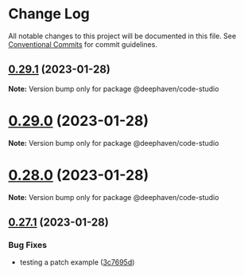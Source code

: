 # Change Log

All notable changes to this project will be documented in this file.
See [Conventional Commits](https://conventionalcommits.org) for commit guidelines.

## [0.29.1](https://github.com/deephaven/web-client-ui/compare/v0.29.0...v0.29.1) (2023-01-28)

**Note:** Version bump only for package @deephaven/code-studio





# [0.29.0](https://github.com/deephaven/web-client-ui/compare/v0.28.0...v0.29.0) (2023-01-28)

**Note:** Version bump only for package @deephaven/code-studio





# [0.28.0](https://github.com/deephaven/web-client-ui/compare/v0.27.1...v0.28.0) (2023-01-28)

**Note:** Version bump only for package @deephaven/code-studio





## [0.27.1](https://github.com/deephaven/web-client-ui/compare/v0.27.0...v0.27.1) (2023-01-28)


### Bug Fixes

* testing a patch example ([3c7695d](https://github.com/deephaven/web-client-ui/commit/3c7695d8434b5d370f4e0d6e54c6462b3d29135b))
